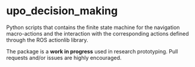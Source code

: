 # upo_decision_making
Python scripts that contains the finite state machine for the navigation macro-actions and the interaction with the corresponding actions defined through the ROS actionlib library.

The package is a **work in progress** used in research prototyping. Pull requests and/or issues are highly encouraged.
